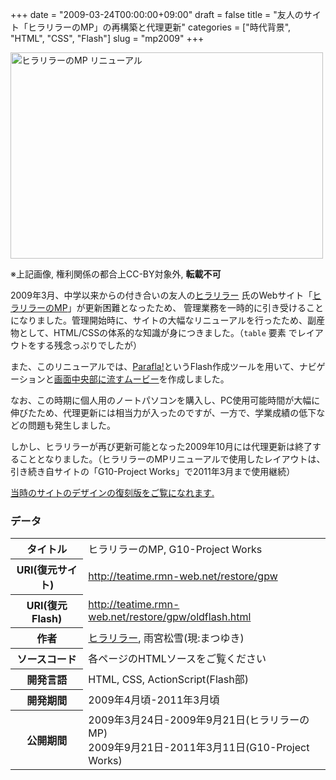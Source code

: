+++
date = "2009-03-24T00:00:00+09:00"
draft = false
title = "友人のサイト「ヒラリラーのMP」の再構築と代理更新"
categories = ["時代背景", "HTML", "CSS", "Flash"]
slug = "mp2009"
+++

<a data-flickr-embed="true"  href="https://www.flickr.com/photos/139621465@N08/24334848009/in/dateposted-public/" title="ヒラリラーのMP リニューアル"><img src="https://farm2.staticflickr.com/1716/24334848009_18db9248eb.jpg" width="500" height="330" alt="ヒラリラーのMP リニューアル"></a><script async src="//embedr.flickr.com/assets/client-code.js" charset="utf-8"></script>

※上記画像, 権利関係の都合上CC-BY対象外, **転載不可**

2009年3月、中学以来からの付き合いの友人の[ヒラリラー](https://twitter.com/hirarira617) 氏のWebサイト「[ヒラリラーのMP](http://hirarira.net)」が更新困難となったため、
管理業務を一時的に引き受けることになりました。管理開始時に、サイトの大幅なリニューアルを行ったため、副産物として、HTML/CSSの体系的な知識が身につきました。（`table` 要素
でレイアウトをする残念っぷりでしたが）

また、このリニューアルでは、[Parafla!](http://parafla.coaworks.jp/)というFlash作成ツールを用いて、ナビゲーションと[画面中央部に流すムービー](http://teatime.rmn-web.net/restore/gpw/oldflash.html)を作成しました。

なお、この時期に個人用のノートパソコンを購入し、PC使用可能時間が大幅に伸びたため、代理更新には相当力が入ったのですが、一方で、学業成績の低下などの問題も発生しました。

しかし、ヒラリラーが再び更新可能となった2009年10月には代理更新は終了することとなりました。（ヒラリラーのMPリニューアルで使用したレイアウトは、引き続き自サイトの「G10-Project Works」で2011年3月まで使用継続）

[当時のサイトのデザインの復刻版をご覧になれます.](http://teatime.rmn-web.net/restore/gpw)


### データ

<table>
<tr><th>タイトル</th><td>ヒラリラーのMP, G10-Project Works</td></tr>
<tr><th>URI(復元サイト)</th><td><a href="http://teatime.rmn-web.net/restore/gpw">http://teatime.rmn-web.net/restore/gpw</a></td></tr>
<tr><th>URI(復元Flash)</th><td><a href="http://teatime.rmn-web.net/restore/gpw/oldflash.html">http://teatime.rmn-web.net/restore/gpw/oldflash.html</a></td></tr>
<tr><th>作者</th><td><a href="http://hirarira.net">ヒラリラー</a>, 雨宮松雪(現:まつゆき)</td></tr>
<tr><th>ソースコード</th><td>各ページのHTMLソースをご覧ください</td></tr>
<tr><th>開発言語</th><td>HTML, CSS, ActionScript(Flash部)</td></tr>
<tr><th>開発期間</th><td>2009年4月頃-2011年3月頃</td></tr>
<tr><th>公開期間</th><td>2009年3月24日-2009年9月21日(ヒラリラーのMP)<br>2009年9月21日-2011年3月11日(G10-Project Works)</td></tr>
</table>

